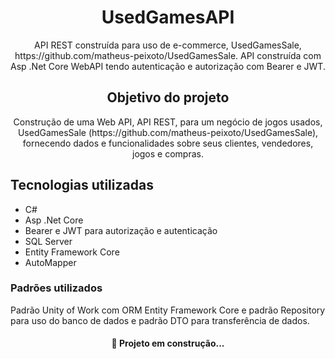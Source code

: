 <h1 align="center">UsedGamesAPI</h1>
<p align="center">API REST construída para uso de e-commerce, UsedGamesSale, https://github.com/matheus-peixoto/UsedGamesSale. 
API construída com Asp .Net Core WebAPI tendo autenticação e autorização com Bearer e JWT.</p>

<h2 align="center">Objetivo do projeto</h2>
<p align="center">Construção de uma Web API, API REST, para um negócio de jogos usados, UsedGamesSale (https://github.com/matheus-peixoto/UsedGamesSale), fornecendo dados e funcionalidades sobre seus clientes, vendedores, jogos e compras.</p>

## Tecnologias utilizadas
  * C# 
  * Asp .Net Core
  * Bearer e JWT para autorização e autenticação
  * SQL Server 
  * Entity Framework Core 
  * AutoMapper

### Padrões utilizados
Padrão Unity of Work com ORM Entity Framework Core e padrão Repository para uso do banco de dados e padrão DTO para transferência de dados.

<h4 align="center">🚧 Projeto em construção...<h4>
